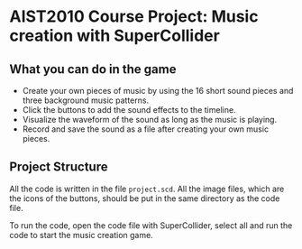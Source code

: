 # AIST2010 Course Project: Music creation with SuperCollider

## What you can do in the game

- Create your own pieces of music by using the 16 short sound pieces and three background music patterns.
- Click the buttons to add the sound effects to the timeline. 
- Visualize the waveform of the sound as long as the music is playing.
- Record and save the sound as a file after creating your own music pieces.

## Project Structure

All the code is written in the file `project.scd`.  All the image files, which are the icons of the buttons, should be put in the same directory as the code file. 

To run the code, open the code file with SuperCollider, select all and run the code to start the music creation game.